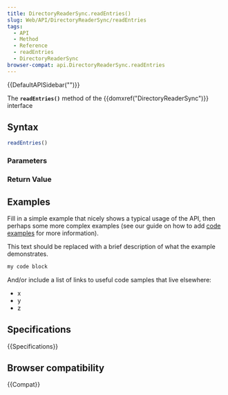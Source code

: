 ```yaml
---
title: DirectoryReaderSync.readEntries()
slug: Web/API/DirectoryReaderSync/readEntries
tags:
  - API
  - Method
  - Reference
  - readEntries
  - DirectoryReaderSync
browser-compat: api.DirectoryReaderSync.readEntries
---
```

{{DefaultAPISidebar("")}}

The **`readEntries()`** method of the {{domxref("DirectoryReaderSync")}} interface 

## Syntax

```js
readEntries()
```

### Parameters



### Return Value



## Examples

Fill in a simple example that nicely shows a typical usage of the API, then perhaps some more complex examples (see our guide on how to add [code examples](/en-US/docs/MDN/Contribute/Structures/Code_examples) for more information).

This text should be replaced with a brief description of what the example demonstrates.

```js
my code block
```

And/or include a list of links to useful code samples that live elsewhere:

*   x
*   y
*   z

## Specifications

{{Specifications}}

## Browser compatibility

{{Compat}}

